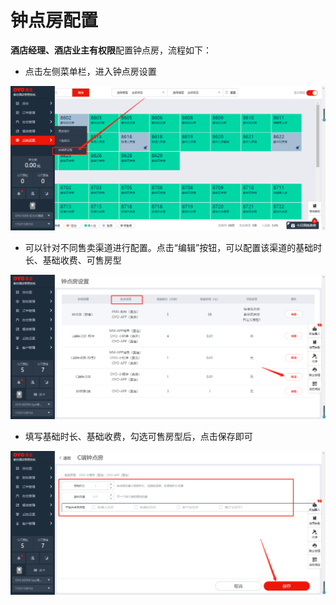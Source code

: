 # 钟点房配置

**酒店经理、酒店业主有权限**配置钟点房，流程如下：

* 点击左侧菜单栏，进入钟点房设置

![](../../.gitbook/assets/image%20%28892%29.png)

* 可以针对不同售卖渠道进行配置。点击“编辑”按钮，可以配置该渠道的基础时长、基础收费、可售房型

![](../../.gitbook/assets/image%20%28145%29.png)

* 填写基础时长、基础收费，勾选可售房型后，点击保存即可

![](../../.gitbook/assets/image%20%28223%29.png)

